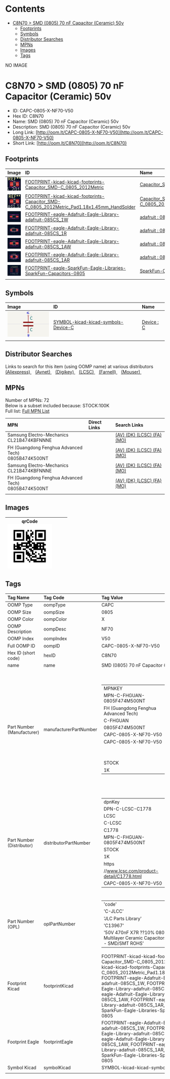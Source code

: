 



Contents
========

* [C8N70 > SMD (0805) 70 nF Capacitor (Ceramic) 50v](#c8n70--smd-0805-70-nf-capacitor-ceramic-50v)
	* [Footprints](#footprints)
	* [Symbols](#symbols)
	* [Distributor Searches](#distributor-searches)
	* [MPNs](#mpns)
	* [Images](#images)
	* [Tags](#tags)
  
NO IMAGE  
# C8N70 > SMD (0805) 70 nF Capacitor (Ceramic) 50v

- ID: CAPC-0805-X-NF70-V50
- Hex ID: C8N70
- Name: SMD (0805) 70 nF Capacitor (Ceramic) 50v
- Description: SMD (0805) 70 nF Capacitor (Ceramic) 50v
- Long Link: [http://oom.lt/CAPC-0805-X-NF70-V50](http://oom.lt/CAPC-0805-X-NF70-V50)
- Short Link: [http://oom.lt/C8N70](http://oom.lt/C8N70)

## Footprints
  

|Image|ID|Name|
| :--- | :--- | :--- |
|[![](https://raw.githubusercontent.com/oomlout/oomlout_OOMP_eda_V2/main/FOOTPRINT/kicad/kicad-footprints/Capacitor_SMD/C_0805_2012Metric/image_140.png)](https://github.com/oomlout/oomlout_OOMP_eda_V2/tree/main/FOOTPRINT/kicad/kicad-footprints/Capacitor_SMD/C_0805_2012Metric/)|[FOOTPRINT-kicad-kicad-footprints-Capacitor_SMD-C_0805_2012Metric](https://github.com/oomlout/oomlout_OOMP_eda_V2/tree/main/FOOTPRINT/kicad/kicad-footprints/Capacitor_SMD/C_0805_2012Metric/)|[Capacitor_SMD : C_0805_2012Metric](https://github.com/oomlout/oomlout_OOMP_eda_V2/tree/main/FOOTPRINT/kicad/kicad-footprints/Capacitor_SMD/C_0805_2012Metric/)|
|[![](https://raw.githubusercontent.com/oomlout/oomlout_OOMP_eda_V2/main/FOOTPRINT/kicad/kicad-footprints/Capacitor_SMD/C_0805_2012Metric_Pad1.18x1.45mm_HandSolder/image_140.png)](https://github.com/oomlout/oomlout_OOMP_eda_V2/tree/main/FOOTPRINT/kicad/kicad-footprints/Capacitor_SMD/C_0805_2012Metric_Pad1.18x1.45mm_HandSolder/)|[FOOTPRINT-kicad-kicad-footprints-Capacitor_SMD-C_0805_2012Metric_Pad1.18x1.45mm_HandSolder](https://github.com/oomlout/oomlout_OOMP_eda_V2/tree/main/FOOTPRINT/kicad/kicad-footprints/Capacitor_SMD/C_0805_2012Metric_Pad1.18x1.45mm_HandSolder/)|[Capacitor_SMD : C_0805_2012Metric_Pad1.18x1.45mm_HandSolder](https://github.com/oomlout/oomlout_OOMP_eda_V2/tree/main/FOOTPRINT/kicad/kicad-footprints/Capacitor_SMD/C_0805_2012Metric_Pad1.18x1.45mm_HandSolder/)|
|[![](https://raw.githubusercontent.com/oomlout/oomlout_OOMP_eda_V2/main/FOOTPRINT/eagle/Adafruit-Eagle-Library/adafruit/085CS_1W/image_140.png)](https://github.com/oomlout/oomlout_OOMP_eda_V2/tree/main/FOOTPRINT/eagle/Adafruit-Eagle-Library/adafruit/085CS_1W/)|[FOOTPRINT-eagle-Adafruit-Eagle-Library-adafruit-085CS_1W](https://github.com/oomlout/oomlout_OOMP_eda_V2/tree/main/FOOTPRINT/eagle/Adafruit-Eagle-Library/adafruit/085CS_1W/)|[adafruit : 085CS_1W](https://github.com/oomlout/oomlout_OOMP_eda_V2/tree/main/FOOTPRINT/eagle/Adafruit-Eagle-Library/adafruit/085CS_1W/)|
|[![](https://raw.githubusercontent.com/oomlout/oomlout_OOMP_eda_V2/main/FOOTPRINT/eagle/Adafruit-Eagle-Library/adafruit/085CS_1R/image_140.png)](https://github.com/oomlout/oomlout_OOMP_eda_V2/tree/main/FOOTPRINT/eagle/Adafruit-Eagle-Library/adafruit/085CS_1R/)|[FOOTPRINT-eagle-Adafruit-Eagle-Library-adafruit-085CS_1R](https://github.com/oomlout/oomlout_OOMP_eda_V2/tree/main/FOOTPRINT/eagle/Adafruit-Eagle-Library/adafruit/085CS_1R/)|[adafruit : 085CS_1R](https://github.com/oomlout/oomlout_OOMP_eda_V2/tree/main/FOOTPRINT/eagle/Adafruit-Eagle-Library/adafruit/085CS_1R/)|
|[![](https://raw.githubusercontent.com/oomlout/oomlout_OOMP_eda_V2/main/FOOTPRINT/eagle/Adafruit-Eagle-Library/adafruit/085CS_1AW/image_140.png)](https://github.com/oomlout/oomlout_OOMP_eda_V2/tree/main/FOOTPRINT/eagle/Adafruit-Eagle-Library/adafruit/085CS_1AW/)|[FOOTPRINT-eagle-Adafruit-Eagle-Library-adafruit-085CS_1AW](https://github.com/oomlout/oomlout_OOMP_eda_V2/tree/main/FOOTPRINT/eagle/Adafruit-Eagle-Library/adafruit/085CS_1AW/)|[adafruit : 085CS_1AW](https://github.com/oomlout/oomlout_OOMP_eda_V2/tree/main/FOOTPRINT/eagle/Adafruit-Eagle-Library/adafruit/085CS_1AW/)|
|[![](https://raw.githubusercontent.com/oomlout/oomlout_OOMP_eda_V2/main/FOOTPRINT/eagle/Adafruit-Eagle-Library/adafruit/085CS_1AR/image_140.png)](https://github.com/oomlout/oomlout_OOMP_eda_V2/tree/main/FOOTPRINT/eagle/Adafruit-Eagle-Library/adafruit/085CS_1AR/)|[FOOTPRINT-eagle-Adafruit-Eagle-Library-adafruit-085CS_1AR](https://github.com/oomlout/oomlout_OOMP_eda_V2/tree/main/FOOTPRINT/eagle/Adafruit-Eagle-Library/adafruit/085CS_1AR/)|[adafruit : 085CS_1AR](https://github.com/oomlout/oomlout_OOMP_eda_V2/tree/main/FOOTPRINT/eagle/Adafruit-Eagle-Library/adafruit/085CS_1AR/)|
|[![](https://raw.githubusercontent.com/oomlout/oomlout_OOMP_eda_V2/main/FOOTPRINT/eagle/SparkFun-Eagle-Libraries/SparkFun-Capacitors/0805/image_140.png)](https://github.com/oomlout/oomlout_OOMP_eda_V2/tree/main/FOOTPRINT/eagle/SparkFun-Eagle-Libraries/SparkFun-Capacitors/0805/)|[FOOTPRINT-eagle-SparkFun-Eagle-Libraries-SparkFun-Capacitors-0805](https://github.com/oomlout/oomlout_OOMP_eda_V2/tree/main/FOOTPRINT/eagle/SparkFun-Eagle-Libraries/SparkFun-Capacitors/0805/)|[SparkFun-Capacitors : 0805](https://github.com/oomlout/oomlout_OOMP_eda_V2/tree/main/FOOTPRINT/eagle/SparkFun-Eagle-Libraries/SparkFun-Capacitors/0805/)|
||||

## Symbols
  

|Image|ID|Name|
| :--- | :--- | :--- |
|[![](https://raw.githubusercontent.com/oomlout/oomlout_OOMP_eda_V2/main/SYMBOL/kicad/kicad-symbols/Device/C/image_140.png)](https://github.com/oomlout/oomlout_OOMP_eda_V2/tree/main/SYMBOL/kicad/kicad-symbols/Device/C/)|[SYMBOL-kicad-kicad-symbols-Device-C](https://github.com/oomlout/oomlout_OOMP_eda_V2/tree/main/SYMBOL/kicad/kicad-symbols/Device/C/)|[Device : C](https://github.com/oomlout/oomlout_OOMP_eda_V2/tree/main/SYMBOL/kicad/kicad-symbols/Device/C/)|
||||

## Distributor Searches
  
Links to search for this item (using OOMP name) at various distributors  
[(Aliexpress) ](https://www.aliexpress.com/wholesale?SearchText=1117SMD+0805+70+nF+Capacitor+Ceramic+50v)&nbsp;&nbsp;&nbsp;[(Avnet) ](https://www.avnet.com/shop/us/search/SMD+0805+70+nF+Capacitor+Ceramic+50v)&nbsp;&nbsp;&nbsp;[(Digikey) ](https://www.digikey.co.uk/en/products/result?s=SMD+0805+70+nF+Capacitor+Ceramic+50v)&nbsp;&nbsp;&nbsp;[(LCSC) ](https://www.lcsc.com/search?q=SMD+0805+70+nF+Capacitor+Ceramic+50v)&nbsp;&nbsp;&nbsp;[(Farnell) ](https://uk.farnell.com/search?st=SMD+0805+70+nF+Capacitor+Ceramic+50v)&nbsp;&nbsp;&nbsp;[(Mouser) ](https://www.mouser.com/c/?q=SMD+0805+70+nF+Capacitor+Ceramic+50v)&nbsp;&nbsp;&nbsp;
## MPNs
  
Number of MPNs: 72<br>Below is a subset included because: STOCK:100K <br>Full list: [Full MPN List](MPNLIST.md)  

|MPN|Direct Links|Search Links|
| :--- | :--- | :--- |
|Samsung Electro-Mechanics<br>CL21B474KBFNNNE||[(AV) ](https://www.avnet.com/shop/us/search/CL21B474KBFNNNE)[(DK) ](https://www.digikey.co.uk/products/en?keywords=CL21B474KBFNNNE)[(LCSC) ](https://www.lcsc.com/search?q=CL21B474KBFNNNE)[(FA) ](https://uk.farnell.com/search?st=CL21B474KBFNNNE)[(MO) ](https://www.mouser.com/c/?q=CL21B474KBFNNNE)|
|FH (Guangdong Fenghua Advanced Tech)<br>0805B474K500NT||[(AV) ](https://www.avnet.com/shop/us/search/0805B474K500NT)[(DK) ](https://www.digikey.co.uk/products/en?keywords=0805B474K500NT)[(LCSC) ](https://www.lcsc.com/search?q=0805B474K500NT)[(FA) ](https://uk.farnell.com/search?st=0805B474K500NT)[(MO) ](https://www.mouser.com/c/?q=0805B474K500NT)|
|Samsung Electro-Mechanics<br>CL21B474KBFNNNE||[(AV) ](https://www.avnet.com/shop/us/search/CL21B474KBFNNNE)[(DK) ](https://www.digikey.co.uk/products/en?keywords=CL21B474KBFNNNE)[(LCSC) ](https://www.lcsc.com/search?q=CL21B474KBFNNNE)[(FA) ](https://uk.farnell.com/search?st=CL21B474KBFNNNE)[(MO) ](https://www.mouser.com/c/?q=CL21B474KBFNNNE)|
|FH (Guangdong Fenghua Advanced Tech)<br>0805B474K500NT||[(AV) ](https://www.avnet.com/shop/us/search/0805B474K500NT)[(DK) ](https://www.digikey.co.uk/products/en?keywords=0805B474K500NT)[(LCSC) ](https://www.lcsc.com/search?q=0805B474K500NT)[(FA) ](https://uk.farnell.com/search?st=0805B474K500NT)[(MO) ](https://www.mouser.com/c/?q=0805B474K500NT)|
||||

## Images
  

|qrCode<br>[![](https://raw.githubusercontent.com/oomlout/oomlout_OOMP_parts_V2/main/CAPC/0805/X/NF70/V50/qrCode_140.png)](https://github.com/oomlout/oomlout_OOMP_parts_V2/tree/main/CAPC/0805/X/NF70/V50/qrCode.png)||||
| :---: | :---: | :---: | :---: |

## Tags
  

|Tag Name|Tag Code|Tag Value|
| :--- | :--- | :--- |
|OOMP Type|oompType|CAPC|
|OOMP Size|oompSize|0805|
|OOMP Color|oompColor|X|
|OOMP Description|oompDesc|NF70|
|OOMP Index|oompIndex|V50|
|Full OOMP ID|oompID|CAPC-0805-X-NF70-V50|
|Hex ID (short code)|hexID|C8N70|
|name|name|SMD (0805) 70 nF Capacitor (Ceramic) 50v|
|Part Number (Manufacturer)|manufacturerPartNumber|<table><tr><td>MPNKEY</td></tr><tr><td> MPN-C-FHGUAN-0805F474M500NT</td><td> MANUFACTURER</td></tr><tr><td> FH (Guangdong Fenghua Advanced Tech)</td><td> MANUCODE</td></tr><tr><td> C-FHGUAN</td><td> MPN</td></tr><tr><td> 0805F474M500NT</td><td> OOMPIDPARTIAL</td></tr><tr><td> CAPC-0805-X-NF70-V50</td><td> OOMPID</td></tr><tr><td> CAPC-0805-X-NF70-V50</td><td> LINK</td></tr><tr><td> </td><td> DESCRIPTION</td></tr><tr><td> </td><td> TAGS</td></tr><tr><td> STOCK</td></tr><tr><td>1K</td></tr></table></td><td> <table><tr><td>MPNKEY</td></tr><tr><td> MPN-C-SAMSUN-CL21B474KBFNNNE</td><td> MANUFACTURER</td></tr><tr><td> Samsung Electro-Mechanics</td><td> MANUCODE</td></tr><tr><td> C-SAMSUN</td><td> MPN</td></tr><tr><td> CL21B474KBFNNNE</td><td> OOMPIDPARTIAL</td></tr><tr><td> CAPC-0805-X-NF70-V50</td><td> OOMPID</td></tr><tr><td> CAPC-0805-X-NF70-V50</td><td> LINK</td></tr><tr><td> </td><td> DESCRIPTION</td></tr><tr><td> </td><td> TAGS</td></tr><tr><td> STOCK</td></tr><tr><td>100K</td></tr></table></td><td> <table><tr><td>MPNKEY</td></tr><tr><td> MPN-C-FHGUAN-0805B474K500NT</td><td> MANUFACTURER</td></tr><tr><td> FH (Guangdong Fenghua Advanced Tech)</td><td> MANUCODE</td></tr><tr><td> C-FHGUAN</td><td> MPN</td></tr><tr><td> 0805B474K500NT</td><td> OOMPIDPARTIAL</td></tr><tr><td> CAPC-0805-X-NF70-V50</td><td> OOMPID</td></tr><tr><td> CAPC-0805-X-NF70-V50</td><td> LINK</td></tr><tr><td> </td><td> DESCRIPTION</td></tr><tr><td> </td><td> TAGS</td></tr><tr><td> STOCK</td></tr><tr><td>100K</td></tr></table></td><td> <table><tr><td>MPNKEY</td></tr><tr><td> MPN-C-MURATA-GRM21BR71H474KA88L</td><td> MANUFACTURER</td></tr><tr><td> Murata Electronics</td><td> MANUCODE</td></tr><tr><td> C-MURATA</td><td> MPN</td></tr><tr><td> GRM21BR71H474KA88L</td><td> OOMPIDPARTIAL</td></tr><tr><td> CAPC-0805-X-NF70-V50</td><td> OOMPID</td></tr><tr><td> CAPC-0805-X-NF70-V50</td><td> LINK</td></tr><tr><td> </td><td> DESCRIPTION</td></tr><tr><td> </td><td> TAGS</td></tr><tr><td> STOCK</td></tr><tr><td>1K</td></tr></table></td><td> <table><tr><td>MPNKEY</td></tr><tr><td> MPN-C-TAIYOY-UMK212BJ474KG-T</td><td> MANUFACTURER</td></tr><tr><td> Taiyo Yuden</td><td> MANUCODE</td></tr><tr><td> C-TAIYOY</td><td> MPN</td></tr><tr><td> UMK212BJ474KG-T</td><td> OOMPIDPARTIAL</td></tr><tr><td> CAPC-0805-X-NF70-V50</td><td> OOMPID</td></tr><tr><td> CAPC-0805-X-NF70-V50</td><td> LINK</td></tr><tr><td> </td><td> DESCRIPTION</td></tr><tr><td> </td><td> TAGS</td></tr><tr><td> STOCK</td></tr><tr><td>1K</td></tr></table></td><td> <table><tr><td>MPNKEY</td></tr><tr><td> MPN-C-YAGEO-CC0805KKX7R9BB474</td><td> MANUFACTURER</td></tr><tr><td> YAGEO</td><td> MANUCODE</td></tr><tr><td> C-YAGEO</td><td> MPN</td></tr><tr><td> CC0805KKX7R9BB474</td><td> OOMPIDPARTIAL</td></tr><tr><td> CAPC-0805-X-NF70-V50</td><td> OOMPID</td></tr><tr><td> CAPC-0805-X-NF70-V50</td><td> LINK</td></tr><tr><td> </td><td> DESCRIPTION</td></tr><tr><td> </td><td> TAGS</td></tr><tr><td> STOCK</td></tr><tr><td>10K</td></tr></table></td><td> <table><tr><td>MPNKEY</td></tr><tr><td> MPN-C-YAGEO-CC0805KKX7R9BB274</td><td> MANUFACTURER</td></tr><tr><td> YAGEO</td><td> MANUCODE</td></tr><tr><td> C-YAGEO</td><td> MPN</td></tr><tr><td> CC0805KKX7R9BB274</td><td> OOMPIDPARTIAL</td></tr><tr><td> CAPC-0805-X-NF70-V50</td><td> OOMPID</td></tr><tr><td> CAPC-0805-X-NF70-V50</td><td> LINK</td></tr><tr><td> </td><td> DESCRIPTION</td></tr><tr><td> </td><td> TAGS</td></tr><tr><td> </td></tr></table></td><td> <table><tr><td>MPNKEY</td></tr><tr><td> MPN-C-KEMET-C0805C474K5RACAUTO</td><td> MANUFACTURER</td></tr><tr><td> KEMET</td><td> MANUCODE</td></tr><tr><td> C-KEMET</td><td> MPN</td></tr><tr><td> C0805C474K5RACAUTO</td><td> OOMPIDPARTIAL</td></tr><tr><td> CAPC-0805-X-NF70-V50</td><td> OOMPID</td></tr><tr><td> CAPC-0805-X-NF70-V50</td><td> LINK</td></tr><tr><td> </td><td> DESCRIPTION</td></tr><tr><td> </td><td> TAGS</td></tr><tr><td> STOCK</td></tr><tr><td>1K</td></tr></table></td><td> <table><tr><td>MPNKEY</td></tr><tr><td> MPN-C-SAMSUN-CL21F474ZBFNNNE</td><td> MANUFACTURER</td></tr><tr><td> Samsung Electro-Mechanics</td><td> MANUCODE</td></tr><tr><td> C-SAMSUN</td><td> MPN</td></tr><tr><td> CL21F474ZBFNNNE</td><td> OOMPIDPARTIAL</td></tr><tr><td> CAPC-0805-X-NF70-V50</td><td> OOMPID</td></tr><tr><td> CAPC-0805-X-NF70-V50</td><td> LINK</td></tr><tr><td> </td><td> DESCRIPTION</td></tr><tr><td> </td><td> TAGS</td></tr><tr><td> </td></tr></table></td><td> <table><tr><td>MPNKEY</td></tr><tr><td> MPN-C-MURATA-GCM21BR71H474KA55L</td><td> MANUFACTURER</td></tr><tr><td> Murata Electronics</td><td> MANUCODE</td></tr><tr><td> C-MURATA</td><td> MPN</td></tr><tr><td> GCM21BR71H474KA55L</td><td> OOMPIDPARTIAL</td></tr><tr><td> CAPC-0805-X-NF70-V50</td><td> OOMPID</td></tr><tr><td> CAPC-0805-X-NF70-V50</td><td> LINK</td></tr><tr><td> </td><td> DESCRIPTION</td></tr><tr><td> </td><td> TAGS</td></tr><tr><td> STOCK</td></tr><tr><td>1K</td></tr></table></td><td> <table><tr><td>MPNKEY</td></tr><tr><td> MPN-C-MURATA-GCM21BR71H474MA55L</td><td> MANUFACTURER</td></tr><tr><td> Murata Electronics</td><td> MANUCODE</td></tr><tr><td> C-MURATA</td><td> MPN</td></tr><tr><td> GCM21BR71H474MA55L</td><td> OOMPIDPARTIAL</td></tr><tr><td> CAPC-0805-X-NF70-V50</td><td> OOMPID</td></tr><tr><td> CAPC-0805-X-NF70-V50</td><td> LINK</td></tr><tr><td> </td><td> DESCRIPTION</td></tr><tr><td> </td><td> TAGS</td></tr><tr><td> STOCK</td></tr><tr><td>1K</td></tr></table></td><td> <table><tr><td>MPNKEY</td></tr><tr><td> MPN-C-WALSIN-0805F474Z500CT</td><td> MANUFACTURER</td></tr><tr><td> Walsin Tech Corp</td><td> MANUCODE</td></tr><tr><td> C-WALSIN</td><td> MPN</td></tr><tr><td> 0805F474Z500CT</td><td> OOMPIDPARTIAL</td></tr><tr><td> CAPC-0805-X-NF70-V50</td><td> OOMPID</td></tr><tr><td> CAPC-0805-X-NF70-V50</td><td> LINK</td></tr><tr><td> </td><td> DESCRIPTION</td></tr><tr><td> </td><td> TAGS</td></tr><tr><td> STOCK</td></tr><tr><td>1K</td></tr></table></td><td> <table><tr><td>MPNKEY</td></tr><tr><td> MPN-C-YAGEO-CC0805ZRY5V9BB474</td><td> MANUFACTURER</td></tr><tr><td> YAGEO</td><td> MANUCODE</td></tr><tr><td> C-YAGEO</td><td> MPN</td></tr><tr><td> CC0805ZRY5V9BB474</td><td> OOMPIDPARTIAL</td></tr><tr><td> CAPC-0805-X-NF70-V50</td><td> OOMPID</td></tr><tr><td> CAPC-0805-X-NF70-V50</td><td> LINK</td></tr><tr><td> </td><td> DESCRIPTION</td></tr><tr><td> </td><td> TAGS</td></tr><tr><td> STOCK</td></tr><tr><td>1K</td></tr></table></td><td> <table><tr><td>MPNKEY</td></tr><tr><td> MPN-C-WALSIN-0805B474K500CT</td><td> MANUFACTURER</td></tr><tr><td> Walsin Tech Corp</td><td> MANUCODE</td></tr><tr><td> C-WALSIN</td><td> MPN</td></tr><tr><td> 0805B474K500CT</td><td> OOMPIDPARTIAL</td></tr><tr><td> CAPC-0805-X-NF70-V50</td><td> OOMPID</td></tr><tr><td> CAPC-0805-X-NF70-V50</td><td> LINK</td></tr><tr><td> </td><td> DESCRIPTION</td></tr><tr><td> </td><td> TAGS</td></tr><tr><td> STOCK</td></tr><tr><td>1K</td></tr></table></td><td> <table><tr><td>MPNKEY</td></tr><tr><td> MPN-C-IHHECH-C0805X474K050T</td><td> MANUFACTURER</td></tr><tr><td> IHHEC(HOLY STONE ENTERPRISE CO.</td><td> LTD)</td><td> MANUCODE</td></tr><tr><td> C-IHHECH</td><td> MPN</td></tr><tr><td> C0805X474K050T</td><td> OOMPIDPARTIAL</td></tr><tr><td> CAPC-0805-X-NF70-V50</td><td> OOMPID</td></tr><tr><td> CAPC-0805-X-NF70-V50</td><td> LINK</td></tr><tr><td> </td><td> DESCRIPTION</td></tr><tr><td> </td><td> TAGS</td></tr><tr><td> STOCK</td></tr><tr><td>1K</td></tr></table></td><td> <table><tr><td>MPNKEY</td></tr><tr><td> MPN-C-TDK-CGA4J3X7R1H474KT0Y0N</td><td> MANUFACTURER</td></tr><tr><td> TDK</td><td> MANUCODE</td></tr><tr><td> C-TDK</td><td> MPN</td></tr><tr><td> CGA4J3X7R1H474KT0Y0N</td><td> OOMPIDPARTIAL</td></tr><tr><td> CAPC-0805-X-NF70-V50</td><td> OOMPID</td></tr><tr><td> CAPC-0805-X-NF70-V50</td><td> LINK</td></tr><tr><td> </td><td> DESCRIPTION</td></tr><tr><td> </td><td> TAGS</td></tr><tr><td> </td></tr></table></td><td> <table><tr><td>MPNKEY</td></tr><tr><td> MPN-C-SAMSUN-CL21B474KBFVPNE</td><td> MANUFACTURER</td></tr><tr><td> Samsung Electro-Mechanics</td><td> MANUCODE</td></tr><tr><td> C-SAMSUN</td><td> MPN</td></tr><tr><td> CL21B474KBFVPNE</td><td> OOMPIDPARTIAL</td></tr><tr><td> CAPC-0805-X-NF70-V50</td><td> OOMPID</td></tr><tr><td> CAPC-0805-X-NF70-V50</td><td> LINK</td></tr><tr><td> </td><td> DESCRIPTION</td></tr><tr><td> </td><td> TAGS</td></tr><tr><td> STOCK</td></tr><tr><td>1K</td></tr></table></td><td> <table><tr><td>MPNKEY</td></tr><tr><td> MPN-C-CCTC-TCC0805X7R274K500DT</td><td> MANUFACTURER</td></tr><tr><td> CCTC</td><td> MANUCODE</td></tr><tr><td> C-CCTC</td><td> MPN</td></tr><tr><td> TCC0805X7R274K500DT</td><td> OOMPIDPARTIAL</td></tr><tr><td> CAPC-0805-X-NF70-V50</td><td> OOMPID</td></tr><tr><td> CAPC-0805-X-NF70-V50</td><td> LINK</td></tr><tr><td> </td><td> DESCRIPTION</td></tr><tr><td> </td><td> TAGS</td></tr><tr><td> </td></tr></table></td><td> <table><tr><td>MPNKEY</td></tr><tr><td> MPN-C-CCTC-TCC0805X7R474J500DT</td><td> MANUFACTURER</td></tr><tr><td> CCTC</td><td> MANUCODE</td></tr><tr><td> C-CCTC</td><td> MPN</td></tr><tr><td> TCC0805X7R474J500DT</td><td> OOMPIDPARTIAL</td></tr><tr><td> CAPC-0805-X-NF70-V50</td><td> OOMPID</td></tr><tr><td> CAPC-0805-X-NF70-V50</td><td> LINK</td></tr><tr><td> </td><td> DESCRIPTION</td></tr><tr><td> </td><td> TAGS</td></tr><tr><td> </td></tr></table></td><td> <table><tr><td>MPNKEY</td></tr><tr><td> MPN-C-CCTC-TCC0805X7R474J500FT</td><td> MANUFACTURER</td></tr><tr><td> CCTC</td><td> MANUCODE</td></tr><tr><td> C-CCTC</td><td> MPN</td></tr><tr><td> TCC0805X7R474J500FT</td><td> OOMPIDPARTIAL</td></tr><tr><td> CAPC-0805-X-NF70-V50</td><td> OOMPID</td></tr><tr><td> CAPC-0805-X-NF70-V50</td><td> LINK</td></tr><tr><td> </td><td> DESCRIPTION</td></tr><tr><td> </td><td> TAGS</td></tr><tr><td> </td></tr></table></td><td> <table><tr><td>MPNKEY</td></tr><tr><td> MPN-C-CCTC-TCC0805X7R474K500DT</td><td> MANUFACTURER</td></tr><tr><td> CCTC</td><td> MANUCODE</td></tr><tr><td> C-CCTC</td><td> MPN</td></tr><tr><td> TCC0805X7R474K500DT</td><td> OOMPIDPARTIAL</td></tr><tr><td> CAPC-0805-X-NF70-V50</td><td> OOMPID</td></tr><tr><td> CAPC-0805-X-NF70-V50</td><td> LINK</td></tr><tr><td> </td><td> DESCRIPTION</td></tr><tr><td> </td><td> TAGS</td></tr><tr><td> STOCK</td></tr><tr><td>1K</td></tr></table></td><td> <table><tr><td>MPNKEY</td></tr><tr><td> MPN-C-CCTC-TCC0805X7R474K500FT</td><td> MANUFACTURER</td></tr><tr><td> CCTC</td><td> MANUCODE</td></tr><tr><td> C-CCTC</td><td> MPN</td></tr><tr><td> TCC0805X7R474K500FT</td><td> OOMPIDPARTIAL</td></tr><tr><td> CAPC-0805-X-NF70-V50</td><td> OOMPID</td></tr><tr><td> CAPC-0805-X-NF70-V50</td><td> LINK</td></tr><tr><td> </td><td> DESCRIPTION</td></tr><tr><td> </td><td> TAGS</td></tr><tr><td> STOCK</td></tr><tr><td>1K</td></tr></table></td><td> <table><tr><td>MPNKEY</td></tr><tr><td> MPN-C-CCTC-TCC0805Y5V474M500DT</td><td> MANUFACTURER</td></tr><tr><td> CCTC</td><td> MANUCODE</td></tr><tr><td> C-CCTC</td><td> MPN</td></tr><tr><td> TCC0805Y5V474M500DT</td><td> OOMPIDPARTIAL</td></tr><tr><td> CAPC-0805-X-NF70-V50</td><td> OOMPID</td></tr><tr><td> CAPC-0805-X-NF70-V50</td><td> LINK</td></tr><tr><td> </td><td> DESCRIPTION</td></tr><tr><td> </td><td> TAGS</td></tr><tr><td> </td></tr></table></td><td> <table><tr><td>MPNKEY</td></tr><tr><td> MPN-C-SAMSUN-CL21B474KBF4PNE</td><td> MANUFACTURER</td></tr><tr><td> Samsung Electro-Mechanics</td><td> MANUCODE</td></tr><tr><td> C-SAMSUN</td><td> MPN</td></tr><tr><td> CL21B474KBF4PNE</td><td> OOMPIDPARTIAL</td></tr><tr><td> CAPC-0805-X-NF70-V50</td><td> OOMPID</td></tr><tr><td> CAPC-0805-X-NF70-V50</td><td> LINK</td></tr><tr><td> </td><td> DESCRIPTION</td></tr><tr><td> </td><td> TAGS</td></tr><tr><td> </td></tr></table></td><td> <table><tr><td>MPNKEY</td></tr><tr><td> MPN-C-TDK-CGA4J3X7R1H474KT0Y0S</td><td> MANUFACTURER</td></tr><tr><td> TDK</td><td> MANUCODE</td></tr><tr><td> C-TDK</td><td> MPN</td></tr><tr><td> CGA4J3X7R1H474KT0Y0S</td><td> OOMPIDPARTIAL</td></tr><tr><td> CAPC-0805-X-NF70-V50</td><td> OOMPID</td></tr><tr><td> CAPC-0805-X-NF70-V50</td><td> LINK</td></tr><tr><td> </td><td> DESCRIPTION</td></tr><tr><td> </td><td> TAGS</td></tr><tr><td> STOCK</td></tr><tr><td>1K</td></tr></table></td><td> <table><tr><td>MPNKEY</td></tr><tr><td> MPN-C-MURATA-GCJ21BR71H474KA12L</td><td> MANUFACTURER</td></tr><tr><td> Murata Electronics</td><td> MANUCODE</td></tr><tr><td> C-MURATA</td><td> MPN</td></tr><tr><td> GCJ21BR71H474KA12L</td><td> OOMPIDPARTIAL</td></tr><tr><td> CAPC-0805-X-NF70-V50</td><td> OOMPID</td></tr><tr><td> CAPC-0805-X-NF70-V50</td><td> LINK</td></tr><tr><td> </td><td> DESCRIPTION</td></tr><tr><td> </td><td> TAGS</td></tr><tr><td> </td></tr></table></td><td> <table><tr><td>MPNKEY</td></tr><tr><td> MPN-C-MURATA-GRM21BR71H474KA88K</td><td> MANUFACTURER</td></tr><tr><td> Murata Electronics</td><td> MANUCODE</td></tr><tr><td> C-MURATA</td><td> MPN</td></tr><tr><td> GRM21BR71H474KA88K</td><td> OOMPIDPARTIAL</td></tr><tr><td> CAPC-0805-X-NF70-V50</td><td> OOMPID</td></tr><tr><td> CAPC-0805-X-NF70-V50</td><td> LINK</td></tr><tr><td> </td><td> DESCRIPTION</td></tr><tr><td> </td><td> TAGS</td></tr><tr><td> </td></tr></table></td><td> <table><tr><td>MPNKEY</td></tr><tr><td> MPN-C-YAGEO-CC0805JKX7R9BB474</td><td> MANUFACTURER</td></tr><tr><td> YAGEO</td><td> MANUCODE</td></tr><tr><td> C-YAGEO</td><td> MPN</td></tr><tr><td> CC0805JKX7R9BB474</td><td> OOMPIDPARTIAL</td></tr><tr><td> CAPC-0805-X-NF70-V50</td><td> OOMPID</td></tr><tr><td> CAPC-0805-X-NF70-V50</td><td> LINK</td></tr><tr><td> </td><td> DESCRIPTION</td></tr><tr><td> </td><td> TAGS</td></tr><tr><td> STOCK</td></tr><tr><td>1K</td></tr></table></td><td> <table><tr><td>MPNKEY</td></tr><tr><td> MPN-C-PSAPRO-FN21X474K500EIG</td><td> MANUFACTURER</td></tr><tr><td> PSA(Prosperity Dielectrics)</td><td> MANUCODE</td></tr><tr><td> C-PSAPRO</td><td> MPN</td></tr><tr><td> FN21X474K500EIG</td><td> OOMPIDPARTIAL</td></tr><tr><td> CAPC-0805-X-NF70-V50</td><td> OOMPID</td></tr><tr><td> CAPC-0805-X-NF70-V50</td><td> LINK</td></tr><tr><td> </td><td> DESCRIPTION</td></tr><tr><td> </td><td> TAGS</td></tr><tr><td> </td></tr></table></td><td> <table><tr><td>MPNKEY</td></tr><tr><td> MPN-C-KYOCER-08055C474KAZ2A</td><td> MANUFACTURER</td></tr><tr><td> Kyocera AVX</td><td> MANUCODE</td></tr><tr><td> C-KYOCER</td><td> MPN</td></tr><tr><td> 08055C474KAZ2A</td><td> OOMPIDPARTIAL</td></tr><tr><td> CAPC-0805-X-NF70-V50</td><td> OOMPID</td></tr><tr><td> CAPC-0805-X-NF70-V50</td><td> LINK</td></tr><tr><td> </td><td> DESCRIPTION</td></tr><tr><td> </td><td> TAGS</td></tr><tr><td> </td></tr></table></td><td> <table><tr><td>MPNKEY</td></tr><tr><td> MPN-C-KEMET-C0805C474K5RACAUTO7210</td><td> MANUFACTURER</td></tr><tr><td> KEMET</td><td> MANUCODE</td></tr><tr><td> C-KEMET</td><td> MPN</td></tr><tr><td> C0805C474K5RACAUTO7210</td><td> OOMPIDPARTIAL</td></tr><tr><td> CAPC-0805-X-NF70-V50</td><td> OOMPID</td></tr><tr><td> CAPC-0805-X-NF70-V50</td><td> LINK</td></tr><tr><td> </td><td> DESCRIPTION</td></tr><tr><td> </td><td> TAGS</td></tr><tr><td> </td></tr></table></td><td> <table><tr><td>MPNKEY</td></tr><tr><td> MPN-C-TAIYOY-UMK212C7474KGHTE</td><td> MANUFACTURER</td></tr><tr><td> Taiyo Yuden</td><td> MANUCODE</td></tr><tr><td> C-TAIYOY</td><td> MPN</td></tr><tr><td> UMK212C7474KGHTE</td><td> OOMPIDPARTIAL</td></tr><tr><td> CAPC-0805-X-NF70-V50</td><td> OOMPID</td></tr><tr><td> CAPC-0805-X-NF70-V50</td><td> LINK</td></tr><tr><td> </td><td> DESCRIPTION</td></tr><tr><td> </td><td> TAGS</td></tr><tr><td> STOCK</td></tr><tr><td>1K</td></tr></table></td><td> <table><tr><td>MPNKEY</td></tr><tr><td> MPN-C-YAGEO-AC0805KKX7R9BB474</td><td> MANUFACTURER</td></tr><tr><td> YAGEO</td><td> MANUCODE</td></tr><tr><td> C-YAGEO</td><td> MPN</td></tr><tr><td> AC0805KKX7R9BB474</td><td> OOMPIDPARTIAL</td></tr><tr><td> CAPC-0805-X-NF70-V50</td><td> OOMPID</td></tr><tr><td> CAPC-0805-X-NF70-V50</td><td> LINK</td></tr><tr><td> </td><td> DESCRIPTION</td></tr><tr><td> </td><td> TAGS</td></tr><tr><td> </td></tr></table></td><td> <table><tr><td>MPNKEY</td></tr><tr><td> MPN-C-FHGUAN-0805B274K500NT</td><td> MANUFACTURER</td></tr><tr><td> FH (Guangdong Fenghua Advanced Tech)</td><td> MANUCODE</td></tr><tr><td> C-FHGUAN</td><td> MPN</td></tr><tr><td> 0805B274K500NT</td><td> OOMPIDPARTIAL</td></tr><tr><td> CAPC-0805-X-NF70-V50</td><td> OOMPID</td></tr><tr><td> CAPC-0805-X-NF70-V50</td><td> LINK</td></tr><tr><td> </td><td> DESCRIPTION</td></tr><tr><td> </td><td> TAGS</td></tr><tr><td> </td></tr></table></td><td> <table><tr><td>MPNKEY</td></tr><tr><td> MPN-C-KEMET-C0805C474K5REC7800</td><td> MANUFACTURER</td></tr><tr><td> KEMET</td><td> MANUCODE</td></tr><tr><td> C-KEMET</td><td> MPN</td></tr><tr><td> C0805C474K5REC7800</td><td> OOMPIDPARTIAL</td></tr><tr><td> CAPC-0805-X-NF70-V50</td><td> OOMPID</td></tr><tr><td> CAPC-0805-X-NF70-V50</td><td> LINK</td></tr><tr><td> </td><td> DESCRIPTION</td></tr><tr><td> </td><td> TAGS</td></tr><tr><td> </td></tr></table></td><td> <table><tr><td>MPNKEY</td></tr><tr><td> MPN-C-KEMET-C0805C474K5RALTU</td><td> MANUFACTURER</td></tr><tr><td> KEMET</td><td> MANUCODE</td></tr><tr><td> C-KEMET</td><td> MPN</td></tr><tr><td> C0805C474K5RALTU</td><td> OOMPIDPARTIAL</td></tr><tr><td> CAPC-0805-X-NF70-V50</td><td> OOMPID</td></tr><tr><td> CAPC-0805-X-NF70-V50</td><td> LINK</td></tr><tr><td> </td><td> DESCRIPTION</td></tr><tr><td> </td><td> TAGS</td></tr><tr><td> </td></tr></table></td><td> <table><tr><td>MPNKEY</td></tr><tr><td> MPN-C-FHGUAN-0805F474M500NT</td><td> MANUFACTURER</td></tr><tr><td> FH (Guangdong Fenghua Advanced Tech)</td><td> MANUCODE</td></tr><tr><td> C-FHGUAN</td><td> MPN</td></tr><tr><td> 0805F474M500NT</td><td> OOMPIDPARTIAL</td></tr><tr><td> CAPC-0805-X-NF70-V50</td><td> OOMPID</td></tr><tr><td> CAPC-0805-X-NF70-V50</td><td> LINK</td></tr><tr><td> </td><td> DESCRIPTION</td></tr><tr><td> </td><td> TAGS</td></tr><tr><td> STOCK</td></tr><tr><td>1K</td></tr></table></td><td> <table><tr><td>MPNKEY</td></tr><tr><td> MPN-C-SAMSUN-CL21B474KBFNNNE</td><td> MANUFACTURER</td></tr><tr><td> Samsung Electro-Mechanics</td><td> MANUCODE</td></tr><tr><td> C-SAMSUN</td><td> MPN</td></tr><tr><td> CL21B474KBFNNNE</td><td> OOMPIDPARTIAL</td></tr><tr><td> CAPC-0805-X-NF70-V50</td><td> OOMPID</td></tr><tr><td> CAPC-0805-X-NF70-V50</td><td> LINK</td></tr><tr><td> </td><td> DESCRIPTION</td></tr><tr><td> </td><td> TAGS</td></tr><tr><td> STOCK</td></tr><tr><td>100K</td></tr></table></td><td> <table><tr><td>MPNKEY</td></tr><tr><td> MPN-C-FHGUAN-0805B474K500NT</td><td> MANUFACTURER</td></tr><tr><td> FH (Guangdong Fenghua Advanced Tech)</td><td> MANUCODE</td></tr><tr><td> C-FHGUAN</td><td> MPN</td></tr><tr><td> 0805B474K500NT</td><td> OOMPIDPARTIAL</td></tr><tr><td> CAPC-0805-X-NF70-V50</td><td> OOMPID</td></tr><tr><td> CAPC-0805-X-NF70-V50</td><td> LINK</td></tr><tr><td> </td><td> DESCRIPTION</td></tr><tr><td> </td><td> TAGS</td></tr><tr><td> STOCK</td></tr><tr><td>100K</td></tr></table></td><td> <table><tr><td>MPNKEY</td></tr><tr><td> MPN-C-MURATA-GRM21BR71H474KA88L</td><td> MANUFACTURER</td></tr><tr><td> Murata Electronics</td><td> MANUCODE</td></tr><tr><td> C-MURATA</td><td> MPN</td></tr><tr><td> GRM21BR71H474KA88L</td><td> OOMPIDPARTIAL</td></tr><tr><td> CAPC-0805-X-NF70-V50</td><td> OOMPID</td></tr><tr><td> CAPC-0805-X-NF70-V50</td><td> LINK</td></tr><tr><td> </td><td> DESCRIPTION</td></tr><tr><td> </td><td> TAGS</td></tr><tr><td> STOCK</td></tr><tr><td>1K</td></tr></table></td><td> <table><tr><td>MPNKEY</td></tr><tr><td> MPN-C-TAIYOY-UMK212BJ474KG-T</td><td> MANUFACTURER</td></tr><tr><td> Taiyo Yuden</td><td> MANUCODE</td></tr><tr><td> C-TAIYOY</td><td> MPN</td></tr><tr><td> UMK212BJ474KG-T</td><td> OOMPIDPARTIAL</td></tr><tr><td> CAPC-0805-X-NF70-V50</td><td> OOMPID</td></tr><tr><td> CAPC-0805-X-NF70-V50</td><td> LINK</td></tr><tr><td> </td><td> DESCRIPTION</td></tr><tr><td> </td><td> TAGS</td></tr><tr><td> STOCK</td></tr><tr><td>1K</td></tr></table></td><td> <table><tr><td>MPNKEY</td></tr><tr><td> MPN-C-YAGEO-CC0805KKX7R9BB474</td><td> MANUFACTURER</td></tr><tr><td> YAGEO</td><td> MANUCODE</td></tr><tr><td> C-YAGEO</td><td> MPN</td></tr><tr><td> CC0805KKX7R9BB474</td><td> OOMPIDPARTIAL</td></tr><tr><td> CAPC-0805-X-NF70-V50</td><td> OOMPID</td></tr><tr><td> CAPC-0805-X-NF70-V50</td><td> LINK</td></tr><tr><td> </td><td> DESCRIPTION</td></tr><tr><td> </td><td> TAGS</td></tr><tr><td> STOCK</td></tr><tr><td>10K</td></tr></table></td><td> <table><tr><td>MPNKEY</td></tr><tr><td> MPN-C-YAGEO-CC0805KKX7R9BB274</td><td> MANUFACTURER</td></tr><tr><td> YAGEO</td><td> MANUCODE</td></tr><tr><td> C-YAGEO</td><td> MPN</td></tr><tr><td> CC0805KKX7R9BB274</td><td> OOMPIDPARTIAL</td></tr><tr><td> CAPC-0805-X-NF70-V50</td><td> OOMPID</td></tr><tr><td> CAPC-0805-X-NF70-V50</td><td> LINK</td></tr><tr><td> </td><td> DESCRIPTION</td></tr><tr><td> </td><td> TAGS</td></tr><tr><td> </td></tr></table></td><td> <table><tr><td>MPNKEY</td></tr><tr><td> MPN-C-KEMET-C0805C474K5RACAUTO</td><td> MANUFACTURER</td></tr><tr><td> KEMET</td><td> MANUCODE</td></tr><tr><td> C-KEMET</td><td> MPN</td></tr><tr><td> C0805C474K5RACAUTO</td><td> OOMPIDPARTIAL</td></tr><tr><td> CAPC-0805-X-NF70-V50</td><td> OOMPID</td></tr><tr><td> CAPC-0805-X-NF70-V50</td><td> LINK</td></tr><tr><td> </td><td> DESCRIPTION</td></tr><tr><td> </td><td> TAGS</td></tr><tr><td> STOCK</td></tr><tr><td>1K</td></tr></table></td><td> <table><tr><td>MPNKEY</td></tr><tr><td> MPN-C-SAMSUN-CL21F474ZBFNNNE</td><td> MANUFACTURER</td></tr><tr><td> Samsung Electro-Mechanics</td><td> MANUCODE</td></tr><tr><td> C-SAMSUN</td><td> MPN</td></tr><tr><td> CL21F474ZBFNNNE</td><td> OOMPIDPARTIAL</td></tr><tr><td> CAPC-0805-X-NF70-V50</td><td> OOMPID</td></tr><tr><td> CAPC-0805-X-NF70-V50</td><td> LINK</td></tr><tr><td> </td><td> DESCRIPTION</td></tr><tr><td> </td><td> TAGS</td></tr><tr><td> </td></tr></table></td><td> <table><tr><td>MPNKEY</td></tr><tr><td> MPN-C-MURATA-GCM21BR71H474KA55L</td><td> MANUFACTURER</td></tr><tr><td> Murata Electronics</td><td> MANUCODE</td></tr><tr><td> C-MURATA</td><td> MPN</td></tr><tr><td> GCM21BR71H474KA55L</td><td> OOMPIDPARTIAL</td></tr><tr><td> CAPC-0805-X-NF70-V50</td><td> OOMPID</td></tr><tr><td> CAPC-0805-X-NF70-V50</td><td> LINK</td></tr><tr><td> </td><td> DESCRIPTION</td></tr><tr><td> </td><td> TAGS</td></tr><tr><td> STOCK</td></tr><tr><td>1K</td></tr></table></td><td> <table><tr><td>MPNKEY</td></tr><tr><td> MPN-C-MURATA-GCM21BR71H474MA55L</td><td> MANUFACTURER</td></tr><tr><td> Murata Electronics</td><td> MANUCODE</td></tr><tr><td> C-MURATA</td><td> MPN</td></tr><tr><td> GCM21BR71H474MA55L</td><td> OOMPIDPARTIAL</td></tr><tr><td> CAPC-0805-X-NF70-V50</td><td> OOMPID</td></tr><tr><td> CAPC-0805-X-NF70-V50</td><td> LINK</td></tr><tr><td> </td><td> DESCRIPTION</td></tr><tr><td> </td><td> TAGS</td></tr><tr><td> STOCK</td></tr><tr><td>1K</td></tr></table></td><td> <table><tr><td>MPNKEY</td></tr><tr><td> MPN-C-WALSIN-0805F474Z500CT</td><td> MANUFACTURER</td></tr><tr><td> Walsin Tech Corp</td><td> MANUCODE</td></tr><tr><td> C-WALSIN</td><td> MPN</td></tr><tr><td> 0805F474Z500CT</td><td> OOMPIDPARTIAL</td></tr><tr><td> CAPC-0805-X-NF70-V50</td><td> OOMPID</td></tr><tr><td> CAPC-0805-X-NF70-V50</td><td> LINK</td></tr><tr><td> </td><td> DESCRIPTION</td></tr><tr><td> </td><td> TAGS</td></tr><tr><td> STOCK</td></tr><tr><td>1K</td></tr></table></td><td> <table><tr><td>MPNKEY</td></tr><tr><td> MPN-C-YAGEO-CC0805ZRY5V9BB474</td><td> MANUFACTURER</td></tr><tr><td> YAGEO</td><td> MANUCODE</td></tr><tr><td> C-YAGEO</td><td> MPN</td></tr><tr><td> CC0805ZRY5V9BB474</td><td> OOMPIDPARTIAL</td></tr><tr><td> CAPC-0805-X-NF70-V50</td><td> OOMPID</td></tr><tr><td> CAPC-0805-X-NF70-V50</td><td> LINK</td></tr><tr><td> </td><td> DESCRIPTION</td></tr><tr><td> </td><td> TAGS</td></tr><tr><td> STOCK</td></tr><tr><td>1K</td></tr></table></td><td> <table><tr><td>MPNKEY</td></tr><tr><td> MPN-C-WALSIN-0805B474K500CT</td><td> MANUFACTURER</td></tr><tr><td> Walsin Tech Corp</td><td> MANUCODE</td></tr><tr><td> C-WALSIN</td><td> MPN</td></tr><tr><td> 0805B474K500CT</td><td> OOMPIDPARTIAL</td></tr><tr><td> CAPC-0805-X-NF70-V50</td><td> OOMPID</td></tr><tr><td> CAPC-0805-X-NF70-V50</td><td> LINK</td></tr><tr><td> </td><td> DESCRIPTION</td></tr><tr><td> </td><td> TAGS</td></tr><tr><td> STOCK</td></tr><tr><td>1K</td></tr></table></td><td> <table><tr><td>MPNKEY</td></tr><tr><td> MPN-C-IHHECH-C0805X474K050T</td><td> MANUFACTURER</td></tr><tr><td> IHHEC(HOLY STONE ENTERPRISE CO.</td><td> LTD)</td><td> MANUCODE</td></tr><tr><td> C-IHHECH</td><td> MPN</td></tr><tr><td> C0805X474K050T</td><td> OOMPIDPARTIAL</td></tr><tr><td> CAPC-0805-X-NF70-V50</td><td> OOMPID</td></tr><tr><td> CAPC-0805-X-NF70-V50</td><td> LINK</td></tr><tr><td> </td><td> DESCRIPTION</td></tr><tr><td> </td><td> TAGS</td></tr><tr><td> STOCK</td></tr><tr><td>1K</td></tr></table></td><td> <table><tr><td>MPNKEY</td></tr><tr><td> MPN-C-TDK-CGA4J3X7R1H474KT0Y0N</td><td> MANUFACTURER</td></tr><tr><td> TDK</td><td> MANUCODE</td></tr><tr><td> C-TDK</td><td> MPN</td></tr><tr><td> CGA4J3X7R1H474KT0Y0N</td><td> OOMPIDPARTIAL</td></tr><tr><td> CAPC-0805-X-NF70-V50</td><td> OOMPID</td></tr><tr><td> CAPC-0805-X-NF70-V50</td><td> LINK</td></tr><tr><td> </td><td> DESCRIPTION</td></tr><tr><td> </td><td> TAGS</td></tr><tr><td> </td></tr></table></td><td> <table><tr><td>MPNKEY</td></tr><tr><td> MPN-C-SAMSUN-CL21B474KBFVPNE</td><td> MANUFACTURER</td></tr><tr><td> Samsung Electro-Mechanics</td><td> MANUCODE</td></tr><tr><td> C-SAMSUN</td><td> MPN</td></tr><tr><td> CL21B474KBFVPNE</td><td> OOMPIDPARTIAL</td></tr><tr><td> CAPC-0805-X-NF70-V50</td><td> OOMPID</td></tr><tr><td> CAPC-0805-X-NF70-V50</td><td> LINK</td></tr><tr><td> </td><td> DESCRIPTION</td></tr><tr><td> </td><td> TAGS</td></tr><tr><td> STOCK</td></tr><tr><td>1K</td></tr></table></td><td> <table><tr><td>MPNKEY</td></tr><tr><td> MPN-C-CCTC-TCC0805X7R274K500DT</td><td> MANUFACTURER</td></tr><tr><td> CCTC</td><td> MANUCODE</td></tr><tr><td> C-CCTC</td><td> MPN</td></tr><tr><td> TCC0805X7R274K500DT</td><td> OOMPIDPARTIAL</td></tr><tr><td> CAPC-0805-X-NF70-V50</td><td> OOMPID</td></tr><tr><td> CAPC-0805-X-NF70-V50</td><td> LINK</td></tr><tr><td> </td><td> DESCRIPTION</td></tr><tr><td> </td><td> TAGS</td></tr><tr><td> </td></tr></table></td><td> <table><tr><td>MPNKEY</td></tr><tr><td> MPN-C-CCTC-TCC0805X7R474J500DT</td><td> MANUFACTURER</td></tr><tr><td> CCTC</td><td> MANUCODE</td></tr><tr><td> C-CCTC</td><td> MPN</td></tr><tr><td> TCC0805X7R474J500DT</td><td> OOMPIDPARTIAL</td></tr><tr><td> CAPC-0805-X-NF70-V50</td><td> OOMPID</td></tr><tr><td> CAPC-0805-X-NF70-V50</td><td> LINK</td></tr><tr><td> </td><td> DESCRIPTION</td></tr><tr><td> </td><td> TAGS</td></tr><tr><td> </td></tr></table></td><td> <table><tr><td>MPNKEY</td></tr><tr><td> MPN-C-CCTC-TCC0805X7R474J500FT</td><td> MANUFACTURER</td></tr><tr><td> CCTC</td><td> MANUCODE</td></tr><tr><td> C-CCTC</td><td> MPN</td></tr><tr><td> TCC0805X7R474J500FT</td><td> OOMPIDPARTIAL</td></tr><tr><td> CAPC-0805-X-NF70-V50</td><td> OOMPID</td></tr><tr><td> CAPC-0805-X-NF70-V50</td><td> LINK</td></tr><tr><td> </td><td> DESCRIPTION</td></tr><tr><td> </td><td> TAGS</td></tr><tr><td> </td></tr></table></td><td> <table><tr><td>MPNKEY</td></tr><tr><td> MPN-C-CCTC-TCC0805X7R474K500DT</td><td> MANUFACTURER</td></tr><tr><td> CCTC</td><td> MANUCODE</td></tr><tr><td> C-CCTC</td><td> MPN</td></tr><tr><td> TCC0805X7R474K500DT</td><td> OOMPIDPARTIAL</td></tr><tr><td> CAPC-0805-X-NF70-V50</td><td> OOMPID</td></tr><tr><td> CAPC-0805-X-NF70-V50</td><td> LINK</td></tr><tr><td> </td><td> DESCRIPTION</td></tr><tr><td> </td><td> TAGS</td></tr><tr><td> STOCK</td></tr><tr><td>1K</td></tr></table></td><td> <table><tr><td>MPNKEY</td></tr><tr><td> MPN-C-CCTC-TCC0805X7R474K500FT</td><td> MANUFACTURER</td></tr><tr><td> CCTC</td><td> MANUCODE</td></tr><tr><td> C-CCTC</td><td> MPN</td></tr><tr><td> TCC0805X7R474K500FT</td><td> OOMPIDPARTIAL</td></tr><tr><td> CAPC-0805-X-NF70-V50</td><td> OOMPID</td></tr><tr><td> CAPC-0805-X-NF70-V50</td><td> LINK</td></tr><tr><td> </td><td> DESCRIPTION</td></tr><tr><td> </td><td> TAGS</td></tr><tr><td> STOCK</td></tr><tr><td>1K</td></tr></table></td><td> <table><tr><td>MPNKEY</td></tr><tr><td> MPN-C-CCTC-TCC0805Y5V474M500DT</td><td> MANUFACTURER</td></tr><tr><td> CCTC</td><td> MANUCODE</td></tr><tr><td> C-CCTC</td><td> MPN</td></tr><tr><td> TCC0805Y5V474M500DT</td><td> OOMPIDPARTIAL</td></tr><tr><td> CAPC-0805-X-NF70-V50</td><td> OOMPID</td></tr><tr><td> CAPC-0805-X-NF70-V50</td><td> LINK</td></tr><tr><td> </td><td> DESCRIPTION</td></tr><tr><td> </td><td> TAGS</td></tr><tr><td> </td></tr></table></td><td> <table><tr><td>MPNKEY</td></tr><tr><td> MPN-C-SAMSUN-CL21B474KBF4PNE</td><td> MANUFACTURER</td></tr><tr><td> Samsung Electro-Mechanics</td><td> MANUCODE</td></tr><tr><td> C-SAMSUN</td><td> MPN</td></tr><tr><td> CL21B474KBF4PNE</td><td> OOMPIDPARTIAL</td></tr><tr><td> CAPC-0805-X-NF70-V50</td><td> OOMPID</td></tr><tr><td> CAPC-0805-X-NF70-V50</td><td> LINK</td></tr><tr><td> </td><td> DESCRIPTION</td></tr><tr><td> </td><td> TAGS</td></tr><tr><td> </td></tr></table></td><td> <table><tr><td>MPNKEY</td></tr><tr><td> MPN-C-TDK-CGA4J3X7R1H474KT0Y0S</td><td> MANUFACTURER</td></tr><tr><td> TDK</td><td> MANUCODE</td></tr><tr><td> C-TDK</td><td> MPN</td></tr><tr><td> CGA4J3X7R1H474KT0Y0S</td><td> OOMPIDPARTIAL</td></tr><tr><td> CAPC-0805-X-NF70-V50</td><td> OOMPID</td></tr><tr><td> CAPC-0805-X-NF70-V50</td><td> LINK</td></tr><tr><td> </td><td> DESCRIPTION</td></tr><tr><td> </td><td> TAGS</td></tr><tr><td> STOCK</td></tr><tr><td>1K</td></tr></table></td><td> <table><tr><td>MPNKEY</td></tr><tr><td> MPN-C-MURATA-GCJ21BR71H474KA12L</td><td> MANUFACTURER</td></tr><tr><td> Murata Electronics</td><td> MANUCODE</td></tr><tr><td> C-MURATA</td><td> MPN</td></tr><tr><td> GCJ21BR71H474KA12L</td><td> OOMPIDPARTIAL</td></tr><tr><td> CAPC-0805-X-NF70-V50</td><td> OOMPID</td></tr><tr><td> CAPC-0805-X-NF70-V50</td><td> LINK</td></tr><tr><td> </td><td> DESCRIPTION</td></tr><tr><td> </td><td> TAGS</td></tr><tr><td> </td></tr></table></td><td> <table><tr><td>MPNKEY</td></tr><tr><td> MPN-C-MURATA-GRM21BR71H474KA88K</td><td> MANUFACTURER</td></tr><tr><td> Murata Electronics</td><td> MANUCODE</td></tr><tr><td> C-MURATA</td><td> MPN</td></tr><tr><td> GRM21BR71H474KA88K</td><td> OOMPIDPARTIAL</td></tr><tr><td> CAPC-0805-X-NF70-V50</td><td> OOMPID</td></tr><tr><td> CAPC-0805-X-NF70-V50</td><td> LINK</td></tr><tr><td> </td><td> DESCRIPTION</td></tr><tr><td> </td><td> TAGS</td></tr><tr><td> </td></tr></table></td><td> <table><tr><td>MPNKEY</td></tr><tr><td> MPN-C-YAGEO-CC0805JKX7R9BB474</td><td> MANUFACTURER</td></tr><tr><td> YAGEO</td><td> MANUCODE</td></tr><tr><td> C-YAGEO</td><td> MPN</td></tr><tr><td> CC0805JKX7R9BB474</td><td> OOMPIDPARTIAL</td></tr><tr><td> CAPC-0805-X-NF70-V50</td><td> OOMPID</td></tr><tr><td> CAPC-0805-X-NF70-V50</td><td> LINK</td></tr><tr><td> </td><td> DESCRIPTION</td></tr><tr><td> </td><td> TAGS</td></tr><tr><td> STOCK</td></tr><tr><td>1K</td></tr></table></td><td> <table><tr><td>MPNKEY</td></tr><tr><td> MPN-C-PSAPRO-FN21X474K500EIG</td><td> MANUFACTURER</td></tr><tr><td> PSA(Prosperity Dielectrics)</td><td> MANUCODE</td></tr><tr><td> C-PSAPRO</td><td> MPN</td></tr><tr><td> FN21X474K500EIG</td><td> OOMPIDPARTIAL</td></tr><tr><td> CAPC-0805-X-NF70-V50</td><td> OOMPID</td></tr><tr><td> CAPC-0805-X-NF70-V50</td><td> LINK</td></tr><tr><td> </td><td> DESCRIPTION</td></tr><tr><td> </td><td> TAGS</td></tr><tr><td> </td></tr></table></td><td> <table><tr><td>MPNKEY</td></tr><tr><td> MPN-C-KYOCER-08055C474KAZ2A</td><td> MANUFACTURER</td></tr><tr><td> Kyocera AVX</td><td> MANUCODE</td></tr><tr><td> C-KYOCER</td><td> MPN</td></tr><tr><td> 08055C474KAZ2A</td><td> OOMPIDPARTIAL</td></tr><tr><td> CAPC-0805-X-NF70-V50</td><td> OOMPID</td></tr><tr><td> CAPC-0805-X-NF70-V50</td><td> LINK</td></tr><tr><td> </td><td> DESCRIPTION</td></tr><tr><td> </td><td> TAGS</td></tr><tr><td> </td></tr></table></td><td> <table><tr><td>MPNKEY</td></tr><tr><td> MPN-C-KEMET-C0805C474K5RACAUTO7210</td><td> MANUFACTURER</td></tr><tr><td> KEMET</td><td> MANUCODE</td></tr><tr><td> C-KEMET</td><td> MPN</td></tr><tr><td> C0805C474K5RACAUTO7210</td><td> OOMPIDPARTIAL</td></tr><tr><td> CAPC-0805-X-NF70-V50</td><td> OOMPID</td></tr><tr><td> CAPC-0805-X-NF70-V50</td><td> LINK</td></tr><tr><td> </td><td> DESCRIPTION</td></tr><tr><td> </td><td> TAGS</td></tr><tr><td> </td></tr></table></td><td> <table><tr><td>MPNKEY</td></tr><tr><td> MPN-C-TAIYOY-UMK212C7474KGHTE</td><td> MANUFACTURER</td></tr><tr><td> Taiyo Yuden</td><td> MANUCODE</td></tr><tr><td> C-TAIYOY</td><td> MPN</td></tr><tr><td> UMK212C7474KGHTE</td><td> OOMPIDPARTIAL</td></tr><tr><td> CAPC-0805-X-NF70-V50</td><td> OOMPID</td></tr><tr><td> CAPC-0805-X-NF70-V50</td><td> LINK</td></tr><tr><td> </td><td> DESCRIPTION</td></tr><tr><td> </td><td> TAGS</td></tr><tr><td> STOCK</td></tr><tr><td>1K</td></tr></table></td><td> <table><tr><td>MPNKEY</td></tr><tr><td> MPN-C-YAGEO-AC0805KKX7R9BB474</td><td> MANUFACTURER</td></tr><tr><td> YAGEO</td><td> MANUCODE</td></tr><tr><td> C-YAGEO</td><td> MPN</td></tr><tr><td> AC0805KKX7R9BB474</td><td> OOMPIDPARTIAL</td></tr><tr><td> CAPC-0805-X-NF70-V50</td><td> OOMPID</td></tr><tr><td> CAPC-0805-X-NF70-V50</td><td> LINK</td></tr><tr><td> </td><td> DESCRIPTION</td></tr><tr><td> </td><td> TAGS</td></tr><tr><td> </td></tr></table></td><td> <table><tr><td>MPNKEY</td></tr><tr><td> MPN-C-FHGUAN-0805B274K500NT</td><td> MANUFACTURER</td></tr><tr><td> FH (Guangdong Fenghua Advanced Tech)</td><td> MANUCODE</td></tr><tr><td> C-FHGUAN</td><td> MPN</td></tr><tr><td> 0805B274K500NT</td><td> OOMPIDPARTIAL</td></tr><tr><td> CAPC-0805-X-NF70-V50</td><td> OOMPID</td></tr><tr><td> CAPC-0805-X-NF70-V50</td><td> LINK</td></tr><tr><td> </td><td> DESCRIPTION</td></tr><tr><td> </td><td> TAGS</td></tr><tr><td> </td></tr></table></td><td> <table><tr><td>MPNKEY</td></tr><tr><td> MPN-C-KEMET-C0805C474K5REC7800</td><td> MANUFACTURER</td></tr><tr><td> KEMET</td><td> MANUCODE</td></tr><tr><td> C-KEMET</td><td> MPN</td></tr><tr><td> C0805C474K5REC7800</td><td> OOMPIDPARTIAL</td></tr><tr><td> CAPC-0805-X-NF70-V50</td><td> OOMPID</td></tr><tr><td> CAPC-0805-X-NF70-V50</td><td> LINK</td></tr><tr><td> </td><td> DESCRIPTION</td></tr><tr><td> </td><td> TAGS</td></tr><tr><td> </td></tr></table></td><td> <table><tr><td>MPNKEY</td></tr><tr><td> MPN-C-KEMET-C0805C474K5RALTU</td><td> MANUFACTURER</td></tr><tr><td> KEMET</td><td> MANUCODE</td></tr><tr><td> C-KEMET</td><td> MPN</td></tr><tr><td> C0805C474K5RALTU</td><td> OOMPIDPARTIAL</td></tr><tr><td> CAPC-0805-X-NF70-V50</td><td> OOMPID</td></tr><tr><td> CAPC-0805-X-NF70-V50</td><td> LINK</td></tr><tr><td> </td><td> DESCRIPTION</td></tr><tr><td> </td><td> TAGS</td></tr><tr><td> </td></tr></table>|
|Part Number (Distributor)|distributorPartNumber|<table><tr><td>dpnKey</td></tr><tr><td> DPN-C-LCSC-C1778</td><td> DISTRIBUTOR</td></tr><tr><td> LCSC</td><td> DISTRCODE</td></tr><tr><td> C-LCSC</td><td> DPN</td></tr><tr><td> C1778</td><td> MPN</td></tr><tr><td> MPN-C-FHGUAN-0805F474M500NT</td><td> TAGS</td></tr><tr><td> STOCK</td></tr><tr><td>1K</td><td> LINK</td></tr><tr><td> https</td></tr><tr><td>//www.lcsc.com/product-detail/C1778.html</td><td> OOMPID</td></tr><tr><td> CAPC-0805-X-NF70-V50</td></tr></table></td><td> <table><tr><td>dpnKey</td></tr><tr><td> DPN-C-LCSC-C13967</td><td> DISTRIBUTOR</td></tr><tr><td> LCSC</td><td> DISTRCODE</td></tr><tr><td> C-LCSC</td><td> DPN</td></tr><tr><td> C13967</td><td> MPN</td></tr><tr><td> MPN-C-SAMSUN-CL21B474KBFNNNE</td><td> TAGS</td></tr><tr><td> STOCK</td></tr><tr><td>100K</td><td> LINK</td></tr><tr><td> https</td></tr><tr><td>//www.lcsc.com/product-detail/C13967.html</td><td> OOMPID</td></tr><tr><td> CAPC-0805-X-NF70-V50</td></tr></table></td><td> <table><tr><td>dpnKey</td></tr><tr><td> DPN-C-LCSC-C49955</td><td> DISTRIBUTOR</td></tr><tr><td> LCSC</td><td> DISTRCODE</td></tr><tr><td> C-LCSC</td><td> DPN</td></tr><tr><td> C49955</td><td> MPN</td></tr><tr><td> MPN-C-FHGUAN-0805B474K500NT</td><td> TAGS</td></tr><tr><td> STOCK</td></tr><tr><td>100K</td><td> LINK</td></tr><tr><td> https</td></tr><tr><td>//www.lcsc.com/product-detail/C49955.html</td><td> OOMPID</td></tr><tr><td> CAPC-0805-X-NF70-V50</td></tr></table></td><td> <table><tr><td>dpnKey</td></tr><tr><td> DPN-C-LCSC-C86043</td><td> DISTRIBUTOR</td></tr><tr><td> LCSC</td><td> DISTRCODE</td></tr><tr><td> C-LCSC</td><td> DPN</td></tr><tr><td> C86043</td><td> MPN</td></tr><tr><td> MPN-C-MURATA-GRM21BR71H474KA88L</td><td> TAGS</td></tr><tr><td> STOCK</td></tr><tr><td>1K</td><td> LINK</td></tr><tr><td> https</td></tr><tr><td>//www.lcsc.com/product-detail/C86043.html</td><td> OOMPID</td></tr><tr><td> CAPC-0805-X-NF70-V50</td></tr></table></td><td> <table><tr><td>dpnKey</td></tr><tr><td> DPN-C-LCSC-C92852</td><td> DISTRIBUTOR</td></tr><tr><td> LCSC</td><td> DISTRCODE</td></tr><tr><td> C-LCSC</td><td> DPN</td></tr><tr><td> C92852</td><td> MPN</td></tr><tr><td> MPN-C-TAIYOY-UMK212BJ474KG-T</td><td> TAGS</td></tr><tr><td> STOCK</td></tr><tr><td>1K</td><td> LINK</td></tr><tr><td> https</td></tr><tr><td>//www.lcsc.com/product-detail/C92852.html</td><td> OOMPID</td></tr><tr><td> CAPC-0805-X-NF70-V50</td></tr></table></td><td> <table><tr><td>dpnKey</td></tr><tr><td> DPN-C-LCSC-C106843</td><td> DISTRIBUTOR</td></tr><tr><td> LCSC</td><td> DISTRCODE</td></tr><tr><td> C-LCSC</td><td> DPN</td></tr><tr><td> C106843</td><td> MPN</td></tr><tr><td> MPN-C-YAGEO-CC0805KKX7R9BB474</td><td> TAGS</td></tr><tr><td> STOCK</td></tr><tr><td>10K</td><td> LINK</td></tr><tr><td> https</td></tr><tr><td>//www.lcsc.com/product-detail/C106843.html</td><td> OOMPID</td></tr><tr><td> CAPC-0805-X-NF70-V50</td></tr></table></td><td> <table><tr><td>dpnKey</td></tr><tr><td> DPN-C-LCSC-C113845</td><td> DISTRIBUTOR</td></tr><tr><td> LCSC</td><td> DISTRCODE</td></tr><tr><td> C-LCSC</td><td> DPN</td></tr><tr><td> C113845</td><td> MPN</td></tr><tr><td> MPN-C-YAGEO-CC0805KKX7R9BB274</td><td> TAGS</td></tr><tr><td> </td><td> LINK</td></tr><tr><td> https</td></tr><tr><td>//www.lcsc.com/product-detail/C113845.html</td><td> OOMPID</td></tr><tr><td> CAPC-0805-X-NF70-V50</td></tr></table></td><td> <table><tr><td>dpnKey</td></tr><tr><td> DPN-C-LCSC-C129661</td><td> DISTRIBUTOR</td></tr><tr><td> LCSC</td><td> DISTRCODE</td></tr><tr><td> C-LCSC</td><td> DPN</td></tr><tr><td> C129661</td><td> MPN</td></tr><tr><td> MPN-C-KEMET-C0805C474K5RACAUTO</td><td> TAGS</td></tr><tr><td> STOCK</td></tr><tr><td>1K</td><td> LINK</td></tr><tr><td> https</td></tr><tr><td>//www.lcsc.com/product-detail/C129661.html</td><td> OOMPID</td></tr><tr><td> CAPC-0805-X-NF70-V50</td></tr></table></td><td> <table><tr><td>dpnKey</td></tr><tr><td> DPN-C-LCSC-C159761</td><td> DISTRIBUTOR</td></tr><tr><td> LCSC</td><td> DISTRCODE</td></tr><tr><td> C-LCSC</td><td> DPN</td></tr><tr><td> C159761</td><td> MPN</td></tr><tr><td> MPN-C-SAMSUN-CL21F474ZBFNNNE</td><td> TAGS</td></tr><tr><td> </td><td> LINK</td></tr><tr><td> https</td></tr><tr><td>//www.lcsc.com/product-detail/C159761.html</td><td> OOMPID</td></tr><tr><td> CAPC-0805-X-NF70-V50</td></tr></table></td><td> <table><tr><td>dpnKey</td></tr><tr><td> DPN-C-LCSC-C161263</td><td> DISTRIBUTOR</td></tr><tr><td> LCSC</td><td> DISTRCODE</td></tr><tr><td> C-LCSC</td><td> DPN</td></tr><tr><td> C161263</td><td> MPN</td></tr><tr><td> MPN-C-MURATA-GCM21BR71H474KA55L</td><td> TAGS</td></tr><tr><td> STOCK</td></tr><tr><td>1K</td><td> LINK</td></tr><tr><td> https</td></tr><tr><td>//www.lcsc.com/product-detail/C161263.html</td><td> OOMPID</td></tr><tr><td> CAPC-0805-X-NF70-V50</td></tr></table></td><td> <table><tr><td>dpnKey</td></tr><tr><td> DPN-C-LCSC-C161264</td><td> DISTRIBUTOR</td></tr><tr><td> LCSC</td><td> DISTRCODE</td></tr><tr><td> C-LCSC</td><td> DPN</td></tr><tr><td> C161264</td><td> MPN</td></tr><tr><td> MPN-C-MURATA-GCM21BR71H474MA55L</td><td> TAGS</td></tr><tr><td> STOCK</td></tr><tr><td>1K</td><td> LINK</td></tr><tr><td> https</td></tr><tr><td>//www.lcsc.com/product-detail/C161264.html</td><td> OOMPID</td></tr><tr><td> CAPC-0805-X-NF70-V50</td></tr></table></td><td> <table><tr><td>dpnKey</td></tr><tr><td> DPN-C-LCSC-C303923</td><td> DISTRIBUTOR</td></tr><tr><td> LCSC</td><td> DISTRCODE</td></tr><tr><td> C-LCSC</td><td> DPN</td></tr><tr><td> C303923</td><td> MPN</td></tr><tr><td> MPN-C-WALSIN-0805F474Z500CT</td><td> TAGS</td></tr><tr><td> STOCK</td></tr><tr><td>1K</td><td> LINK</td></tr><tr><td> https</td></tr><tr><td>//www.lcsc.com/product-detail/C303923.html</td><td> OOMPID</td></tr><tr><td> CAPC-0805-X-NF70-V50</td></tr></table></td><td> <table><tr><td>dpnKey</td></tr><tr><td> DPN-C-LCSC-C327107</td><td> DISTRIBUTOR</td></tr><tr><td> LCSC</td><td> DISTRCODE</td></tr><tr><td> C-LCSC</td><td> DPN</td></tr><tr><td> C327107</td><td> MPN</td></tr><tr><td> MPN-C-YAGEO-CC0805ZRY5V9BB474</td><td> TAGS</td></tr><tr><td> STOCK</td></tr><tr><td>1K</td><td> LINK</td></tr><tr><td> https</td></tr><tr><td>//www.lcsc.com/product-detail/C327107.html</td><td> OOMPID</td></tr><tr><td> CAPC-0805-X-NF70-V50</td></tr></table></td><td> <table><tr><td>dpnKey</td></tr><tr><td> DPN-C-LCSC-C335536</td><td> DISTRIBUTOR</td></tr><tr><td> LCSC</td><td> DISTRCODE</td></tr><tr><td> C-LCSC</td><td> DPN</td></tr><tr><td> C335536</td><td> MPN</td></tr><tr><td> MPN-C-WALSIN-0805B474K500CT</td><td> TAGS</td></tr><tr><td> STOCK</td></tr><tr><td>1K</td><td> LINK</td></tr><tr><td> https</td></tr><tr><td>//www.lcsc.com/product-detail/C335536.html</td><td> OOMPID</td></tr><tr><td> CAPC-0805-X-NF70-V50</td></tr></table></td><td> <table><tr><td>dpnKey</td></tr><tr><td> DPN-C-LCSC-C340300</td><td> DISTRIBUTOR</td></tr><tr><td> LCSC</td><td> DISTRCODE</td></tr><tr><td> C-LCSC</td><td> DPN</td></tr><tr><td> C340300</td><td> MPN</td></tr><tr><td> MPN-C-IHHECH-C0805X474K050T</td><td> TAGS</td></tr><tr><td> STOCK</td></tr><tr><td>1K</td><td> LINK</td></tr><tr><td> https</td></tr><tr><td>//www.lcsc.com/product-detail/C340300.html</td><td> OOMPID</td></tr><tr><td> CAPC-0805-X-NF70-V50</td></tr></table></td><td> <table><tr><td>dpnKey</td></tr><tr><td> DPN-C-LCSC-C342804</td><td> DISTRIBUTOR</td></tr><tr><td> LCSC</td><td> DISTRCODE</td></tr><tr><td> C-LCSC</td><td> DPN</td></tr><tr><td> C342804</td><td> MPN</td></tr><tr><td> MPN-C-TDK-CGA4J3X7R1H474KT0Y0N</td><td> TAGS</td></tr><tr><td> </td><td> LINK</td></tr><tr><td> https</td></tr><tr><td>//www.lcsc.com/product-detail/C342804.html</td><td> OOMPID</td></tr><tr><td> CAPC-0805-X-NF70-V50</td></tr></table></td><td> <table><tr><td>dpnKey</td></tr><tr><td> DPN-C-LCSC-C346225</td><td> DISTRIBUTOR</td></tr><tr><td> LCSC</td><td> DISTRCODE</td></tr><tr><td> C-LCSC</td><td> DPN</td></tr><tr><td> C346225</td><td> MPN</td></tr><tr><td> MPN-C-SAMSUN-CL21B474KBFVPNE</td><td> TAGS</td></tr><tr><td> STOCK</td></tr><tr><td>1K</td><td> LINK</td></tr><tr><td> https</td></tr><tr><td>//www.lcsc.com/product-detail/C346225.html</td><td> OOMPID</td></tr><tr><td> CAPC-0805-X-NF70-V50</td></tr></table></td><td> <table><tr><td>dpnKey</td></tr><tr><td> DPN-C-LCSC-C376968</td><td> DISTRIBUTOR</td></tr><tr><td> LCSC</td><td> DISTRCODE</td></tr><tr><td> C-LCSC</td><td> DPN</td></tr><tr><td> C376968</td><td> MPN</td></tr><tr><td> MPN-C-CCTC-TCC0805X7R274K500DT</td><td> TAGS</td></tr><tr><td> </td><td> LINK</td></tr><tr><td> https</td></tr><tr><td>//www.lcsc.com/product-detail/C376968.html</td><td> OOMPID</td></tr><tr><td> CAPC-0805-X-NF70-V50</td></tr></table></td><td> <table><tr><td>dpnKey</td></tr><tr><td> DPN-C-LCSC-C376990</td><td> DISTRIBUTOR</td></tr><tr><td> LCSC</td><td> DISTRCODE</td></tr><tr><td> C-LCSC</td><td> DPN</td></tr><tr><td> C376990</td><td> MPN</td></tr><tr><td> MPN-C-CCTC-TCC0805X7R474J500DT</td><td> TAGS</td></tr><tr><td> </td><td> LINK</td></tr><tr><td> https</td></tr><tr><td>//www.lcsc.com/product-detail/C376990.html</td><td> OOMPID</td></tr><tr><td> CAPC-0805-X-NF70-V50</td></tr></table></td><td> <table><tr><td>dpnKey</td></tr><tr><td> DPN-C-LCSC-C376991</td><td> DISTRIBUTOR</td></tr><tr><td> LCSC</td><td> DISTRCODE</td></tr><tr><td> C-LCSC</td><td> DPN</td></tr><tr><td> C376991</td><td> MPN</td></tr><tr><td> MPN-C-CCTC-TCC0805X7R474J500FT</td><td> TAGS</td></tr><tr><td> </td><td> LINK</td></tr><tr><td> https</td></tr><tr><td>//www.lcsc.com/product-detail/C376991.html</td><td> OOMPID</td></tr><tr><td> CAPC-0805-X-NF70-V50</td></tr></table></td><td> <table><tr><td>dpnKey</td></tr><tr><td> DPN-C-LCSC-C376993</td><td> DISTRIBUTOR</td></tr><tr><td> LCSC</td><td> DISTRCODE</td></tr><tr><td> C-LCSC</td><td> DPN</td></tr><tr><td> C376993</td><td> MPN</td></tr><tr><td> MPN-C-CCTC-TCC0805X7R474K500DT</td><td> TAGS</td></tr><tr><td> STOCK</td></tr><tr><td>1K</td><td> LINK</td></tr><tr><td> https</td></tr><tr><td>//www.lcsc.com/product-detail/C376993.html</td><td> OOMPID</td></tr><tr><td> CAPC-0805-X-NF70-V50</td></tr></table></td><td> <table><tr><td>dpnKey</td></tr><tr><td> DPN-C-LCSC-C376994</td><td> DISTRIBUTOR</td></tr><tr><td> LCSC</td><td> DISTRCODE</td></tr><tr><td> C-LCSC</td><td> DPN</td></tr><tr><td> C376994</td><td> MPN</td></tr><tr><td> MPN-C-CCTC-TCC0805X7R474K500FT</td><td> TAGS</td></tr><tr><td> STOCK</td></tr><tr><td>1K</td><td> LINK</td></tr><tr><td> https</td></tr><tr><td>//www.lcsc.com/product-detail/C376994.html</td><td> OOMPID</td></tr><tr><td> CAPC-0805-X-NF70-V50</td></tr></table></td><td> <table><tr><td>dpnKey</td></tr><tr><td> DPN-C-LCSC-C377012</td><td> DISTRIBUTOR</td></tr><tr><td> LCSC</td><td> DISTRCODE</td></tr><tr><td> C-LCSC</td><td> DPN</td></tr><tr><td> C377012</td><td> MPN</td></tr><tr><td> MPN-C-CCTC-TCC0805Y5V474M500DT</td><td> TAGS</td></tr><tr><td> </td><td> LINK</td></tr><tr><td> https</td></tr><tr><td>//www.lcsc.com/product-detail/C377012.html</td><td> OOMPID</td></tr><tr><td> CAPC-0805-X-NF70-V50</td></tr></table></td><td> <table><tr><td>dpnKey</td></tr><tr><td> DPN-C-LCSC-C401388</td><td> DISTRIBUTOR</td></tr><tr><td> LCSC</td><td> DISTRCODE</td></tr><tr><td> C-LCSC</td><td> DPN</td></tr><tr><td> C401388</td><td> MPN</td></tr><tr><td> MPN-C-SAMSUN-CL21B474KBF4PNE</td><td> TAGS</td></tr><tr><td> </td><td> LINK</td></tr><tr><td> https</td></tr><tr><td>//www.lcsc.com/product-detail/C401388.html</td><td> OOMPID</td></tr><tr><td> CAPC-0805-X-NF70-V50</td></tr></table></td><td> <table><tr><td>dpnKey</td></tr><tr><td> DPN-C-LCSC-C415308</td><td> DISTRIBUTOR</td></tr><tr><td> LCSC</td><td> DISTRCODE</td></tr><tr><td> C-LCSC</td><td> DPN</td></tr><tr><td> C415308</td><td> MPN</td></tr><tr><td> MPN-C-TDK-CGA4J3X7R1H474KT0Y0S</td><td> TAGS</td></tr><tr><td> STOCK</td></tr><tr><td>1K</td><td> LINK</td></tr><tr><td> https</td></tr><tr><td>//www.lcsc.com/product-detail/C415308.html</td><td> OOMPID</td></tr><tr><td> CAPC-0805-X-NF70-V50</td></tr></table></td><td> <table><tr><td>dpnKey</td></tr><tr><td> DPN-C-LCSC-C441756</td><td> DISTRIBUTOR</td></tr><tr><td> LCSC</td><td> DISTRCODE</td></tr><tr><td> C-LCSC</td><td> DPN</td></tr><tr><td> C441756</td><td> MPN</td></tr><tr><td> MPN-C-MURATA-GCJ21BR71H474KA12L</td><td> TAGS</td></tr><tr><td> </td><td> LINK</td></tr><tr><td> https</td></tr><tr><td>//www.lcsc.com/product-detail/C441756.html</td><td> OOMPID</td></tr><tr><td> CAPC-0805-X-NF70-V50</td></tr></table></td><td> <table><tr><td>dpnKey</td></tr><tr><td> DPN-C-LCSC-C470843</td><td> DISTRIBUTOR</td></tr><tr><td> LCSC</td><td> DISTRCODE</td></tr><tr><td> C-LCSC</td><td> DPN</td></tr><tr><td> C470843</td><td> MPN</td></tr><tr><td> MPN-C-MURATA-GRM21BR71H474KA88K</td><td> TAGS</td></tr><tr><td> </td><td> LINK</td></tr><tr><td> https</td></tr><tr><td>//www.lcsc.com/product-detail/C470843.html</td><td> OOMPID</td></tr><tr><td> CAPC-0805-X-NF70-V50</td></tr></table></td><td> <table><tr><td>dpnKey</td></tr><tr><td> DPN-C-LCSC-C520080</td><td> DISTRIBUTOR</td></tr><tr><td> LCSC</td><td> DISTRCODE</td></tr><tr><td> C-LCSC</td><td> DPN</td></tr><tr><td> C520080</td><td> MPN</td></tr><tr><td> MPN-C-YAGEO-CC0805JKX7R9BB474</td><td> TAGS</td></tr><tr><td> STOCK</td></tr><tr><td>1K</td><td> LINK</td></tr><tr><td> https</td></tr><tr><td>//www.lcsc.com/product-detail/C520080.html</td><td> OOMPID</td></tr><tr><td> CAPC-0805-X-NF70-V50</td></tr></table></td><td> <table><tr><td>dpnKey</td></tr><tr><td> DPN-C-LCSC-C525310</td><td> DISTRIBUTOR</td></tr><tr><td> LCSC</td><td> DISTRCODE</td></tr><tr><td> C-LCSC</td><td> DPN</td></tr><tr><td> C525310</td><td> MPN</td></tr><tr><td> MPN-C-PSAPRO-FN21X474K500EIG</td><td> TAGS</td></tr><tr><td> </td><td> LINK</td></tr><tr><td> https</td></tr><tr><td>//www.lcsc.com/product-detail/C525310.html</td><td> OOMPID</td></tr><tr><td> CAPC-0805-X-NF70-V50</td></tr></table></td><td> <table><tr><td>dpnKey</td></tr><tr><td> DPN-C-LCSC-C597424</td><td> DISTRIBUTOR</td></tr><tr><td> LCSC</td><td> DISTRCODE</td></tr><tr><td> C-LCSC</td><td> DPN</td></tr><tr><td> C597424</td><td> MPN</td></tr><tr><td> MPN-C-KYOCER-08055C474KAZ2A</td><td> TAGS</td></tr><tr><td> </td><td> LINK</td></tr><tr><td> https</td></tr><tr><td>//www.lcsc.com/product-detail/C597424.html</td><td> OOMPID</td></tr><tr><td> CAPC-0805-X-NF70-V50</td></tr></table></td><td> <table><tr><td>dpnKey</td></tr><tr><td> DPN-C-LCSC-C599946</td><td> DISTRIBUTOR</td></tr><tr><td> LCSC</td><td> DISTRCODE</td></tr><tr><td> C-LCSC</td><td> DPN</td></tr><tr><td> C599946</td><td> MPN</td></tr><tr><td> MPN-C-KEMET-C0805C474K5RACAUTO7210</td><td> TAGS</td></tr><tr><td> </td><td> LINK</td></tr><tr><td> https</td></tr><tr><td>//www.lcsc.com/product-detail/C599946.html</td><td> OOMPID</td></tr><tr><td> CAPC-0805-X-NF70-V50</td></tr></table></td><td> <table><tr><td>dpnKey</td></tr><tr><td> DPN-C-LCSC-C650958</td><td> DISTRIBUTOR</td></tr><tr><td> LCSC</td><td> DISTRCODE</td></tr><tr><td> C-LCSC</td><td> DPN</td></tr><tr><td> C650958</td><td> MPN</td></tr><tr><td> MPN-C-TAIYOY-UMK212C7474KGHTE</td><td> TAGS</td></tr><tr><td> STOCK</td></tr><tr><td>1K</td><td> LINK</td></tr><tr><td> https</td></tr><tr><td>//www.lcsc.com/product-detail/C650958.html</td><td> OOMPID</td></tr><tr><td> CAPC-0805-X-NF70-V50</td></tr></table></td><td> <table><tr><td>dpnKey</td></tr><tr><td> DPN-C-LCSC-C726586</td><td> DISTRIBUTOR</td></tr><tr><td> LCSC</td><td> DISTRCODE</td></tr><tr><td> C-LCSC</td><td> DPN</td></tr><tr><td> C726586</td><td> MPN</td></tr><tr><td> MPN-C-YAGEO-AC0805KKX7R9BB474</td><td> TAGS</td></tr><tr><td> </td><td> LINK</td></tr><tr><td> https</td></tr><tr><td>//www.lcsc.com/product-detail/C726586.html</td><td> OOMPID</td></tr><tr><td> CAPC-0805-X-NF70-V50</td></tr></table></td><td> <table><tr><td>dpnKey</td></tr><tr><td> DPN-C-LCSC-C1322371</td><td> DISTRIBUTOR</td></tr><tr><td> LCSC</td><td> DISTRCODE</td></tr><tr><td> C-LCSC</td><td> DPN</td></tr><tr><td> C1322371</td><td> MPN</td></tr><tr><td> MPN-C-FHGUAN-0805B274K500NT</td><td> TAGS</td></tr><tr><td> </td><td> LINK</td></tr><tr><td> https</td></tr><tr><td>//www.lcsc.com/product-detail/C1322371.html</td><td> OOMPID</td></tr><tr><td> CAPC-0805-X-NF70-V50</td></tr></table></td><td> <table><tr><td>dpnKey</td></tr><tr><td> DPN-C-LCSC-C1883054</td><td> DISTRIBUTOR</td></tr><tr><td> LCSC</td><td> DISTRCODE</td></tr><tr><td> C-LCSC</td><td> DPN</td></tr><tr><td> C1883054</td><td> MPN</td></tr><tr><td> MPN-C-KEMET-C0805C474K5REC7800</td><td> TAGS</td></tr><tr><td> </td><td> LINK</td></tr><tr><td> https</td></tr><tr><td>//www.lcsc.com/product-detail/C1883054.html</td><td> OOMPID</td></tr><tr><td> CAPC-0805-X-NF70-V50</td></tr></table></td><td> <table><tr><td>dpnKey</td></tr><tr><td> DPN-C-LCSC-C2323262</td><td> DISTRIBUTOR</td></tr><tr><td> LCSC</td><td> DISTRCODE</td></tr><tr><td> C-LCSC</td><td> DPN</td></tr><tr><td> C2323262</td><td> MPN</td></tr><tr><td> MPN-C-KEMET-C0805C474K5RALTU</td><td> TAGS</td></tr><tr><td> </td><td> LINK</td></tr><tr><td> https</td></tr><tr><td>//www.lcsc.com/product-detail/C2323262.html</td><td> OOMPID</td></tr><tr><td> CAPC-0805-X-NF70-V50</td></tr></table>|
|Part Number (OPL)|oplPartNumber|<table><tr><td>'code'</td></tr><tr><td> 'C-JLCC'</td><td> 'name'</td></tr><tr><td> 'JLC Parts Library'</td><td> 'partID'</td></tr><tr><td> 'C13967'</td><td> 'partName'</td></tr><tr><td> '50V 470nF X7R ??10% 0805  Multilayer Ceramic Capacitors MLCC - SMD/SMT ROHS'</td></tr></table>|
|Footprint Kicad|footprintKicad|FOOTPRINT-kicad-kicad-footprints-Capacitor_SMD-C_0805_2012Metric, FOOTPRINT-kicad-kicad-footprints-Capacitor_SMD-C_0805_2012Metric_Pad1.18x1.45mm_HandSolder, FOOTPRINT-eagle-Adafruit-Eagle-Library-adafruit-085CS_1W, FOOTPRINT-eagle-Adafruit-Eagle-Library-adafruit-085CS_1R, FOOTPRINT-eagle-Adafruit-Eagle-Library-adafruit-085CS_1AW, FOOTPRINT-eagle-Adafruit-Eagle-Library-adafruit-085CS_1AR, FOOTPRINT-eagle-SparkFun-Eagle-Libraries-SparkFun-Capacitors-0805|
|Footprint Eagle|footprintEagle|FOOTPRINT-eagle-Adafruit-Eagle-Library-adafruit-085CS_1W, FOOTPRINT-eagle-Adafruit-Eagle-Library-adafruit-085CS_1R, FOOTPRINT-eagle-Adafruit-Eagle-Library-adafruit-085CS_1AW, FOOTPRINT-eagle-Adafruit-Eagle-Library-adafruit-085CS_1AR, FOOTPRINT-eagle-SparkFun-Eagle-Libraries-SparkFun-Capacitors-0805|
|Symbol Kicad|symbolKicad|SYMBOL-kicad-kicad-symbols-Device-C|
||||

